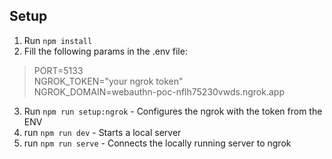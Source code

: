 ## Setup

1. Run `npm install`
2. Fill the following params in the .env file:

> PORT=5133  
> NGROK_TOKEN="your ngrok token"  
> NGROK_DOMAIN=webauthn-poc-nflh75230vwds.ngrok.app  

3. Run `npm run setup:ngrok` - Configures the ngrok with the token from the ENV
4. run `npm run dev` - Starts a local server
5. run `npm run serve` - Connects the locally running server to ngrok
